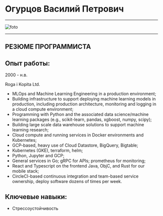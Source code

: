 # Огурцов Василий Петрович
***

![foto](http://proplay.ru/images/users/gallery/55609/159755_m.jpg)

***

## РЕЗЮМЕ ПРОГРАММИСТА 

**Опыт работы:**
---
2000 - н.в.

Roga i Kopita Ltd.

- MLOps and Machine Learning Engineering in a production environment;
- Building infrastructure to support deploying machine learning models in production, including production architecture, monitoring and logging in a cloud compute environment;
- Programming with Python and the associated data science/machine learning packages (e.g., scikit-learn, pandas, xgboost, numpy, scipy);
- Building large scale data warehouse solutions to support machine learning research;
- Cloud compute and running services in Docker environments and Kubernetes;
- GCP-based, heavy use of Cloud Datastore, BigQuery, Bigtable;
- Kubernetes (GKE), terraform, helm;
- Python, Jupyter and GCP;
- General services in Go; gRPC for APIs; prometheus for monitoring;
- React and Typescript on the frontend
Java, ObjC, and Rust for our mobile stack;
- CircleCI-based continuous integration and team-based service ownership, deploy software dozens of times per week.

**Ключевые навыки:**
---
- Стрессоустойчивость
